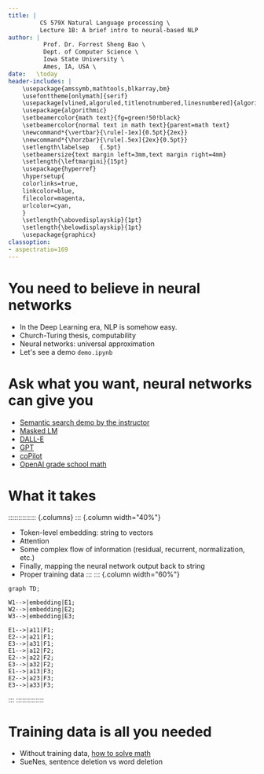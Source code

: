 ```yaml
---
title: | 
         CS 579X Natural Language processing \
         Lecture 1B: A brief intro to neural-based NLP
author: |
          Prof. Dr. Forrest Sheng Bao \
          Dept. of Computer Science \
          Iowa State University \
          Ames, IA, USA \
date:   \today
header-includes: |
    \usepackage{amssymb,mathtools,blkarray,bm}
    \usefonttheme[onlymath]{serif}
    \usepackage[vlined,algoruled,titlenotnumbered,linesnumbered]{algorithm2e}
    \usepackage{algorithmic}
    \setbeamercolor{math text}{fg=green!50!black}
    \setbeamercolor{normal text in math text}{parent=math text}
    \newcommand*{\vertbar}{\rule[-1ex]{0.5pt}{2ex}}
    \newcommand*{\horzbar}{\rule[.5ex]{2ex}{0.5pt}}
    \setlength\labelsep   {.5pt}  
    \setbeamersize{text margin left=3mm,text margin right=4mm} 
    \setlength{\leftmargini}{15pt}
    \usepackage{hyperref}
    \hypersetup{
    colorlinks=true,
    linkcolor=blue,
    filecolor=magenta,      
    urlcolor=cyan,
    }
    \setlength{\abovedisplayskip}{1pt}
    \setlength{\belowdisplayskip}{1pt}
    \usepackage{graphicx}
classoption:
- aspectratio=169
---
```


# You need to believe in neural networks 

* In the Deep Learning era, NLP is somehow easy. 
* Church-Turing thesis, computability 
* Neural networks: universal approximation
* Let's see a demo `demo.ipynb` 

# Ask what you want, neural networks can give you
* [Semantic search demo by the instructor](https://github.com/forrestbao/pebble/blob/master/NLP/semantic_search.ipynb)
* [Masked LM](https://huggingface.co/distilbert-base-uncased?text=I+failed+the+%5BMASK%5D+exam+because+calculus+is+too+hard.)
* [DALL-E](https://openai.com/dall-e-2/#demos)
* [GPT](https://transformer.huggingface.co/doc/gpt2-large)
* [coPilot](https://github.com/features/copilot)
* [OpenAI grade school math ](https://github.com/openai/grade-school-math)

# What it takes 

:::::::::::::: {.columns}
::: {.column width="40%"}
* Token-level embedding: string to vectors 
* Attention
* Some complex flow of information (residual, recurrent, normalization, etc.)
* Finally, mapping the neural network output back to string
* Proper training data 
:::
::: {.column width="60%"}


```{.mermaid width=300 format=pdf}
graph TD; 

W1-->|embedding|E1;
W2-->|embedding|E2; 
W3-->|embedding|E3; 

E1-->|a11|F1;
E2-->|a21|F1;
E3-->|a31|F1;
E1-->|a12|F2;
E2-->|a22|F2;
E3-->|a32|F2;
E1-->|a13|F3;
E2-->|a23|F3;
E3-->|a33|F3;

```
:::
::::::::::::::


# Training data is all you needed
* Without training data, [how to solve math](http://geometry.allenai.org/demo/)
* SueNes, sentence deletion vs word deletion 